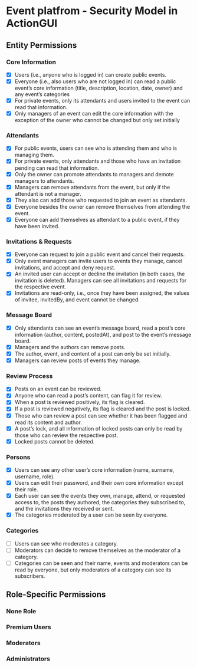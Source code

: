 

# Event platfrom -  Security Model in ActionGUI
## Entity Permissions

### Core Information
- [x] Users (i.e., anyone who is logged in) can create public events.
- [x] Everyone (i.e., also users who are not logged in) can read a public event’s core information (title, description, location, date, owner) and any event’s categories
- [x] For private events, only its attendants and users invited to the event can read that information.
- [x] Only managers of an event can edit the core information with the exception of the owner who cannot be changed but only set initially

### Attendants
- [x] For public events, users can see who is attending them and who is managing them.
- [x] For private events, only attendants and those who have an invitation pending can read that information.
- [x] Only the owner can promote attendants to managers and demote managers to attendants.
- [x] Managers can remove attendants from the event, but only if the attendant is not a manager.
- [x] They also can add those who requested to join an event as attendants.
- [x] Everyone besides the owner can remove themselves from attending the event.
- [x] Everyone can add themselves as attendant to a public event, if they have been invited.

### Invitations & Requests
- [x] Everyone can request to join a public event and
cancel their requests.
- [x] Only event managers can invite users to events they manage, cancel invitations, and accept and deny request.
- [x] An invited user can accept or decline the invitation (in both cases, the invitation is deleted). Managers can see all invitations and requests for the respective event.
- [x] Invitations are read-only, i.e., once they have been assigned, the values of invitee, invitedBy, and event cannot be changed.

### Message Board
- [x] Only attendants can see an event’s message board, read a post’s core information (author, content, postedAt), and post to the event’s message board.
- [x] Managers and the authors can remove posts.
- [x] The author, event, and content of a post can only be set initially.
- [x] Managers can review posts of events they manage.

### Review Process
- [x] Posts on an event can be reviewed.
- [x] Anyone who can read a post’s content, can flag it for review.
- [x] When a post is reviewed positively, its flag is cleared.
- [x] If a post is reviewed negatively, its flag is cleared and the post is locked.
- [x] Those who can review a post can see whether it has been flagged and read its content and author.
- [x] A post’s lock, and all information of locked posts can only be read by those who can review the respective post.
- [x] Locked posts cannot be deleted.

### Persons
- [x] Users can see any other user’s core information (name, surname, username, role).
- [x] Users can edit their password, and their own core information except their role.
- [x] Each user can see the events they own, manage, attend, or requested access to, the posts they authored, the categories they subscribed to, and the invitations they received or sent.
- [x] The categories moderated by a user can be seen by everyone.

### Categories
- [ ] Users can see who moderates a category.
- [ ] Moderators can decide to remove themselves as the moderator of a category.
- [ ] Categories can be seen and their name, events and moderators can be read by everyone, but only moderators of a category can see its subscribers.

## Role-Specific Permissions

### None Role

### Premium Users

### Moderators

### Administrators
